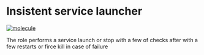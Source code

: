 # Insistent service launcher

[![molecule](https://github.com/raven428/ansible-mega-launch/actions/workflows/test-role.yaml/badge.svg)](https://github.com/raven428/ansible-mega-launch/actions/workflows/test-role.yaml)

The role performs a service launch or stop with a few of checks after with a few restarts or firce kill in case of failure
